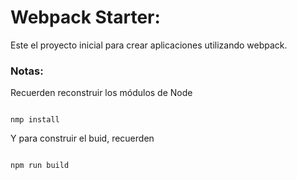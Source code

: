 # Webpack Starter:

Este el proyecto inicial para crear aplicaciones utilizando webpack.

### Notas:

Recuerden reconstruir los módulos de Node
```

nmp install
```

Y para construir el buid, recuerden 
```

npm run build
```
